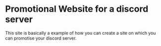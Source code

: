 # Promotional Website for a discord server
This site is basically a example of how you can create a site on which you can promotise your discord server.
